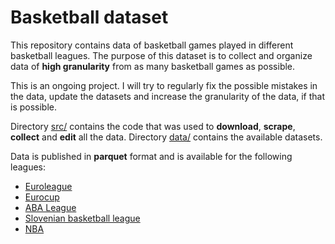 # Basketball dataset

This repository contains data of basketball games played in different basketball leagues. The purpose of this dataset is to collect and organize
data of **high granularity** from as many basketball games as possible.

This is an ongoing project. I will try to regularly fix the possible mistakes in the data,
update the datasets and increase the granularity of the data, if that is possible.

Directory [src/](src/) contains the code that was used to **download**, **scrape**, **collect** and **edit** all the data. Directory [data/](data/) contains the available datasets.

Data is published in **parquet** format and is available for the following leagues:
* [Euroleague](data/euroleague)
* [Eurocup](data/eurocup)
* [ABA League](data/aba)
* [Slovenian basketball league](data/slo)
* [NBA](data/nba)
